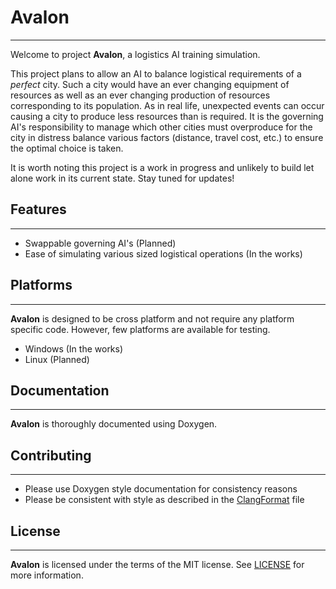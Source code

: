 # Avalon
* * *
Welcome to project **Avalon**, a logistics AI training simulation.

This project plans to allow an AI to balance logistical requirements of a *perfect* city. Such a city would have an ever changing equipment of resources as well as an ever changing production of resources corresponding to its population. As in real life, unexpected events can occur causing a city to produce less resources than is required. It is the governing AI's responsibility to manage which other cities must overproduce for the city in distress balance various factors (distance, travel cost, etc.) to ensure the optimal choice is taken. 

It is worth noting this project is a work in progress and unlikely to build let alone work in its current state. Stay tuned for updates!

## Features
---
* Swappable governing AI's (Planned)
* Ease of simulating various sized logistical operations (In the works)

## Platforms
---
**Avalon** is designed to be cross platform and not require any platform specific code. However, few platforms are available for testing.

* Windows (In the works)
* Linux (Planned)

## Documentation
---
**Avalon** is thoroughly documented using Doxygen.

## Contributing
---
* Please use Doxygen style documentation for consistency reasons
* Please be consistent with style as described in the [ClangFormat](.clang-format) file

## License
---
**Avalon** is licensed under the terms of the MIT license. See [LICENSE](LICENSE) for more information.
